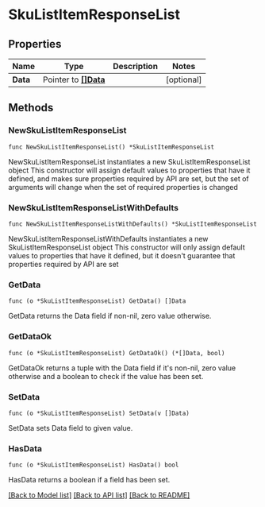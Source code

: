 # SkuListItemResponseList

## Properties

Name | Type | Description | Notes
------------ | ------------- | ------------- | -------------
**Data** | Pointer to [**[]Data**](Data.md) |  | [optional] 

## Methods

### NewSkuListItemResponseList

`func NewSkuListItemResponseList() *SkuListItemResponseList`

NewSkuListItemResponseList instantiates a new SkuListItemResponseList object
This constructor will assign default values to properties that have it defined,
and makes sure properties required by API are set, but the set of arguments
will change when the set of required properties is changed

### NewSkuListItemResponseListWithDefaults

`func NewSkuListItemResponseListWithDefaults() *SkuListItemResponseList`

NewSkuListItemResponseListWithDefaults instantiates a new SkuListItemResponseList object
This constructor will only assign default values to properties that have it defined,
but it doesn't guarantee that properties required by API are set

### GetData

`func (o *SkuListItemResponseList) GetData() []Data`

GetData returns the Data field if non-nil, zero value otherwise.

### GetDataOk

`func (o *SkuListItemResponseList) GetDataOk() (*[]Data, bool)`

GetDataOk returns a tuple with the Data field if it's non-nil, zero value otherwise
and a boolean to check if the value has been set.

### SetData

`func (o *SkuListItemResponseList) SetData(v []Data)`

SetData sets Data field to given value.

### HasData

`func (o *SkuListItemResponseList) HasData() bool`

HasData returns a boolean if a field has been set.


[[Back to Model list]](../README.md#documentation-for-models) [[Back to API list]](../README.md#documentation-for-api-endpoints) [[Back to README]](../README.md)


